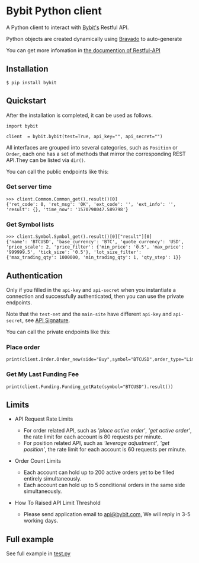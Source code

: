 # Bybit Python client

A Python client to interact with [Bybit's](https://www.bybit.com) Restful API. 

Python objects are created dynamically using [Bravado](https://github.com/Yelp/bravado) to auto-generate

You can get more infomation in [the documention of Restful-API](https://github.com/bybit-exchange/bybit-official-api-docs)


## Installation

```
$ pip install bybit
```

## Quickstart

After the installation is completed, it can be used as follows.

```
import bybit

client  = bybit.bybit(test=True, api_key="", api_secret="")
```

All interfaces are grouped into several categories, 
such as `Position` or `Order`, each one has a set of methods that mirror the corresponding REST API.They can be listed via `dir()`.

You can call the public endpoints like this:

### Get server time

```
>>> client.Common.Common_get().result()[0]
{'ret_code': 0, 'ret_msg': 'OK', 'ext_code': '', 'ext_info': '', 'result': {}, 'time_now': '1570798047.589798'}
```
### Get Symbol lists

```
>>> client.Symbol.Symbol_get().result()[0]["result"][0]
{'name': 'BTCUSD', 'base_currency': 'BTC', 'quote_currency': 'USD', 'price_scale': 2, 'price_filter': {'min_price': '0.5', 'max_price': '999999.5', 'tick_size': '0.5'}, 'lot_size_filter': {'max_trading_qty': 1000000, 'min_trading_qty': 1, 'qty_step': 1}}
```
    
## Authentication

Only if you filled in the `api-key` and `api-secret` when you instantiate a connection and successfully authenticated, then you can use the private endpoints.

Note that the `test-net` and the `main-site` have different `api-key` and `api-secret`, see [API Signature](https://github.com/bybit-exchange/bybit-official-api-docs/blob/master/en/rest_api_sign.md).

You can call the private endpoints like this:

### Place order

```
print(client.Order.Order_new(side="Buy",symbol="BTCUSD",order_type="Limit",qty=1,price=8300,time_in_force="GoodTillCancel").result())
```

### Get My Last Funding Fee
```
print(client.Funding.Funding_getRate(symbol="BTCUSD").result())
```


## Limits

* API Request Rate Limits
    * For order related API, such as *'place active order'*, *'get active order'*, the rate limit for each account is 80 requests per minute.
    * For position related API, such as *'leverage adjustment'*, *'get position'*, the rate limit for each account is 60 requests per minute.

* Order Count Limits
    * Each account can hold up to 200 active orders yet to be filled entirely simultaneously.
    * Each account can hold up to 5 conditional orders in the same side simultaneously.

* How To Raised API Limit Threshold
    * Please send application email to api@bybit.com, We will reply in 3-5 working days.


## Full example

See full example in [test.py](/official-http/python/test.py) 